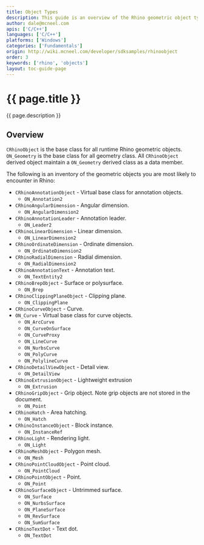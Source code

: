 ```yaml
---
title: Object Types
description: This guide is an overview of the Rhino geometric object types.
author: dale@mcneel.com
apis: ['C/C++']
languages: ['C/C++']
platforms: ['Windows']
categories: ['Fundamentals']
origin: http://wiki.mcneel.com/developer/sdksamples/rhinoobject
order: 3
keywords: ['rhino', 'objects']
layout: toc-guide-page
---
```


# {{ page.title }}

{{ page.description }}

## Overview

`CRhinoObject` is the base class for all runtime Rhino geometric objects.  `ON_Geometry` is the base class for all geometry class.  All `CRhinoObject` derived object maintain a `ON_Geometry` derived class as a data member.

The following is an inventory of the geometric objects you are most likely to encounter in Rhino:

- `CRhinoAnnotationObject` - Virtual base class for annotation objects.
    - `ON_Annotation2`
- `CRhinoAngularDimension` - Angular dimension.
    - `ON_AngularDimension2`
- `CRhinoAnnotationLeader` - Annotation leader.
    - `ON_Leader2`
- `CRhinoLinearDimension` - Linear dimension.
    - `ON_LinearDimension2`
- `CRhinoOrdinateDimension` - Ordinate dimension.
    - `ON_OrdinateDimension2`
- `CRhinoRadialDimension` - Radial dimension.
    - `ON_RadialDimension2`
- `CRhinoAnnotationText` - Annotation text.
    - `ON_TextEntity2`
- `CRhinoBrepObject` - Surface or polysurface.
    - `ON_Brep`
- `CRhinoClippingPlaneObject` - Clipping plane.
    - `ON_ClippingPlane`
- `CRhinoCurveObject` - Curve.
- `ON_Curve` - Virtual base class for curve objects.
    - `ON_ArcCurve`
    - `ON_CurveOnSurface`
    - `ON_CurveProxy`
    - `ON_LineCurve`
    - `ON_NurbsCurve`
    - `ON_PolyCurve`
    - `ON_PolylineCurve`
- `CRhinoDetailViewObject` - Detail view.
    - `ON_DetailView`
- `CRhinoExtrusionObject` - Lightweight extrusion
    - `ON_Extrusion`
- `CRhinoGripObject` - Grip object. Note grip objects are not stored in the document.
    - `ON_Point`
- `CRhinoHatch` - Area hatching.
    - `ON_Hatch`
- `CRhinoInstanceObject` - Block instance.
    - `ON_InstanceRef`
- `CRhinoLight` - Rendering light.
    - `ON_Light`
- `CRhinoMeshObject` - Polygon mesh.
    - `ON_Mesh`
- `CRhinoPointCloudObject` - Point cloud.
    - `ON_PointCloud`
- `CRhinoPointObject` - Point.
    - `ON_Point`
- `CRhinoSurfaceObject` - Untrimmed surface.
    - `ON_Surface`
    - `ON_NurbsSurface`
    - `ON_PlaneSurface`
    - `ON_RevSurface`
    - `ON_SumSurface`
- `CRhinoTextDot` - Text dot.
    - `ON_TextDot`
